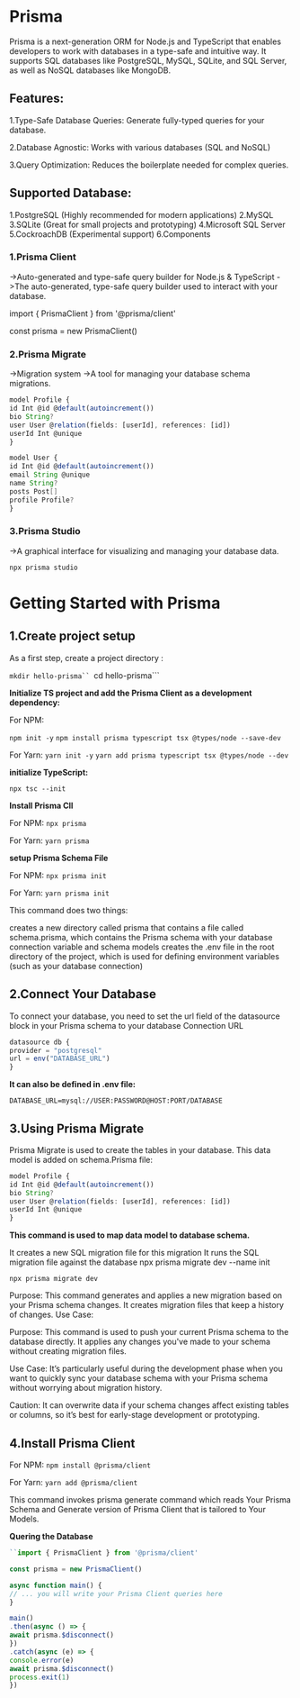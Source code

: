 
# Prisma
Prisma is a next-generation ORM for Node.js and TypeScript that enables developers to work with databases in a type-safe and intuitive way. It supports SQL databases like PostgreSQL, MySQL, SQLite, and SQL Server, as well as NoSQL databases like MongoDB.

## Features:

1.Type-Safe Database Queries: Generate fully-typed queries for your database.

2.Database Agnostic: Works with various databases (SQL and NoSQL)

3.Query Optimization: Reduces the boilerplate needed for complex queries.

## Supported Database:

1.PostgreSQL (Highly recommended for modern applications)
2.MySQL
3.SQLite (Great for small projects and prototyping)
4.Microsoft SQL Server
5.CockroachDB (Experimental support)
6.Components

### 1.Prisma Client
->Auto-generated and type-safe query builder for Node.js & TypeScript
->The auto-generated, type-safe query builder used to interact with your database.

import { PrismaClient } from '@prisma/client'

const prisma = new PrismaClient()

### 2.Prisma Migrate
->Migration system
->A tool for managing your database schema migrations.

```TYPESCRIPT
model Profile {
id Int @id @default(autoincrement())
bio String?
user User @relation(fields: [userId], references: [id])
userId Int @unique
}

model User {
id Int @id @default(autoincrement())
email String @unique
name String?
posts Post[]
profile Profile?
}
```

### 3.Prisma Studio

->A graphical interface for visualizing and managing your database data.

```npx prisma studio```


# Getting Started with Prisma

## 1.Create project setup

As a first step, create a project directory :

```mkdir hello-prisma``
```cd hello-prisma```

**Initialize TS project and add the Prisma Client as a development dependency:**

For NPM:

```npm init -y```
```npm install prisma typescript tsx @types/node --save-dev```

For Yarn:
```yarn init -y```
```yarn add prisma typescript tsx @types/node --dev```

 **initialize TypeScript:**

```npx tsc --init```

**Install Prisma ClI**

For NPM:
```npx prisma```

For Yarn:
```yarn prisma```

**setup Prisma Schema File**

For NPM:
```npx prisma init```

For Yarn:
```yarn prisma init```

This command does two things:

creates a new directory called prisma that contains a file called schema.prisma, which contains the Prisma schema with your database connection variable and schema models
creates the .env file in the root directory of the project, which is used for defining environment variables (such as your database connection)

## 2.Connect Your Database

To connect your database, you need to set the url field of the datasource block in your Prisma schema to your database Connection URL

```TYPESCRIPT
datasource db {
provider = "postgresql"
url = env("DATABASE_URL")
}
```


**It can also be defined in .env file:**

```DATABASE_URL=mysql://USER:PASSWORD@HOST:PORT/DATABASE```

## 3.Using Prisma Migrate

Prisma Migrate is used to create the tables in your database. This data model is added on schema.Prisma file:

```TYPESCRIPT
model Profile {
id Int @id @default(autoincrement())
bio String?
user User @relation(fields: [userId], references: [id])
userId Int @unique
}
```

**This command is used to map data model to database schema.**

It creates a new SQL migration file for this migration
It runs the SQL migration file against the database
npx prisma migrate dev --name init

```npx prisma migrate dev```

Purpose: This command generates and applies a new migration based on your Prisma schema changes. It creates migration files that keep a history of changes.
Use Case: 

Purpose: This command is used to push your current Prisma schema to the database directly. It applies any changes you've made to your schema without creating migration files.

Use Case: It’s particularly useful during the development phase when you want to quickly sync your database schema with your Prisma schema without worrying about migration history.

Caution: It can overwrite data if your schema changes affect existing tables or columns, so it’s best for early-stage development or prototyping.

## 4.Install Prisma Client

For NPM:
``npm install @prisma/client``

For Yarn:
``yarn add @prisma/client``

This command invokes prisma generate command which reads Your Prisma Schema and Generate version of Prisma Client that is tailored to Your Models.

**Quering the Database**

```TYPESCRIPT
``import { PrismaClient } from '@prisma/client'

const prisma = new PrismaClient()

async function main() {
// ... you will write your Prisma Client queries here
}

main()
.then(async () => {
await prisma.$disconnect()
})
.catch(async (e) => {
console.error(e)
await prisma.$disconnect()
process.exit(1)
})
```



